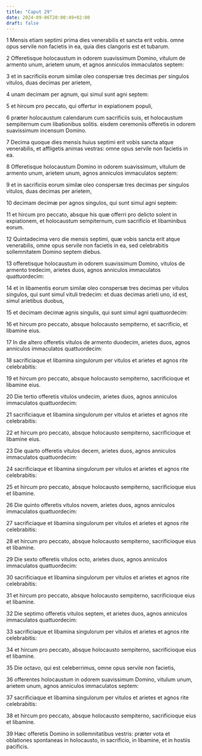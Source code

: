 ```yaml
---
title: "Caput 29"
date: 2024-09-06T20:00:49+02:00
draft: false
---
```



1 Mensis etiam septimi prima dies venerabilis et sancta erit vobis. omne opus servile non facietis in ea, quia dies clangoris est et tubarum.

2 Offeretisque holocaustum in odorem suavissimum Domino, vitulum de armento unum, arietem unum, et agnos anniculos immaculatos septem:

3 et in sacrificiis eorum similæ oleo conspersæ tres decimas per singulos vitulos, duas decimas per arietem,

4 unam decimam per agnum, qui simul sunt agni septem:

5 et hircum pro peccato, qui offertur in expiationem populi,

6 præter holocaustum calendarum cum sacrificiis suis, et holocaustum sempiternum cum libationibus solitis. eisdem ceremoniis offeretis in odorem suavissimum incensum Domino.

7 Decima quoque dies mensis huius septimi erit vobis sancta atque venerabilis, et affligetis animas vestras: omne opus servile non facietis in ea.

8 Offeretisque holocaustum Domino in odorem suavissimum, vitulum de armento unum, arietem unum, agnos anniculos immaculatos septem:

9 et in sacrificiis eorum similæ oleo conspersæ tres decimas per singulos vitulos, duas decimas per arietem,

10 decimam decimæ per agnos singulos, qui sunt simul agni septem:

11 et hircum pro peccato, absque his quæ offerri pro delicto solent in expiationem, et holocaustum sempiternum, cum sacrificio et libaminibus eorum.

12 Quintadecima vero die mensis septimi, quæ vobis sancta erit atque venerabilis, omne opus servile non facietis in ea, sed celebrabitis sollemnitatem Domino septem diebus.

13 offeretisque holocaustum in odorem suavissimum Domino, vitulos de armento tredecim, arietes duos, agnos anniculos immaculatos quattuordecim:

14 et in libamentis eorum similæ oleo conspersæ tres decimas per vitulos singulos, qui sunt simul vituli tredecim: et duas decimas arieti uno, id est, simul arietibus duobus,

15 et decimam decimæ agnis singulis, qui sunt simul agni quattuordecim:

16 et hircum pro peccato, absque holocausto sempiterno, et sacrificio, et libamine eius.

17 In die altero offeretis vitulos de armento duodecim, arietes duos, agnos anniculos immaculatos quattuordecim:

18 sacrificiaque et libamina singulorum per vitulos et arietes et agnos rite celebrabitis:

19 et hircum pro peccato, absque holocausto sempiterno, sacrificioque et libamine eius.

20 Die tertio offeretis vitulos undecim, arietes duos, agnos anniculos immaculatos quattuordecim:

21 sacrificiaque et libamina singulorum per vitulos et arietes et agnos rite celebrabitis:

22 et hircum pro peccato, absque holocausto sempiterno, sacrificioque et libamine eius.

23 Die quarto offeretis vitulos decem, arietes duos, agnos anniculos immaculatos quattuordecim:

24 sacrificiaque et libamina singulorum per vitulos et arietes et agnos rite celebrabitis:

25 et hircum pro peccato, absque holocausto sempiterno, sacrificioque eius et libamine.

26 Die quinto offeretis vitulos novem, arietes duos, agnos anniculos immaculatos quattuordecim:

27 sacrificiaque et libamina singulorum per vitulos et arietes et agnos rite celebrabitis:

28 et hircum pro peccato, absque holocausto sempiterno, sacrificioque eius et libamine.

29 Die sexto offeretis vitulos octo, arietes duos, agnos anniculos immaculatos quattuordecim:

30 sacrificiaque et libamina singulorum per vitulos et arietes et agnos rite celebrabitis:

31 et hircum pro peccato, absque holocausto sempiterno, sacrificioque eius et libamine.

32 Die septimo offeretis vitulos septem, et arietes duos, agnos anniculos immaculatos quattuordecim:

33 sacrificiaque et libamina singulorum per vitulos et arietes et agnos rite celebrabitis:

34 et hircum pro peccato, absque holocausto sempiterno, sacrificioque eius et libamine.

35 Die octavo, qui est celeberrimus, omne opus servile non facietis,

36 offerentes holocaustum in odorem suavissimum Domino, vitulum unum, arietem unum, agnos anniculos immaculatos septem:

37 sacrificiaque et libamina singulorum per vitulos et arietes et agnos rite celebrabitis:

38 et hircum pro peccato, absque holocausto sempiterno, sacrificioque eius et libamine.

39 Hæc offeretis Domino in sollemnitatibus vestris: præter vota et oblationes spontaneas in holocausto, in sacrificio, in libamine, et in hostiis pacificis.

